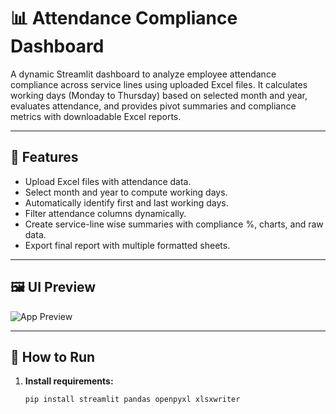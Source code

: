# 📊 Attendance Compliance Dashboard

A dynamic Streamlit dashboard to analyze employee attendance compliance across service lines using uploaded Excel files. It calculates working days (Monday to Thursday) based on selected month and year, evaluates attendance, and provides pivot summaries and compliance metrics with downloadable Excel reports.

---

## 🔧 Features

- Upload Excel files with attendance data.
- Select month and year to compute working days.
- Automatically identify first and last working days.
- Filter attendance columns dynamically.
- Create service-line wise summaries with compliance %, charts, and raw data.
- Export final report with multiple formatted sheets.

---

## 🖼️ UI Preview

![App Preview](https://media.licdn.com/dms/image/v2/D4D0BAQHV_-WdH8NGCw/company-logo_200_200/B4DZdoK0PjHkAM-/0/1749799355979/themathcompany_logo?e=1756944000&v=beta&t=3N3rldQGIH1FsqUhgbyI2qnELA8Txh4ZJvHFtbNeRhQ)

---

## 🚀 How to Run

1. **Install requirements:**

   ```bash
   pip install streamlit pandas openpyxl xlsxwriter
